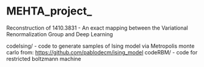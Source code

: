 # MEHTA_project_

Reconstruction of 1410.3831 - An exact mapping between the Variational Renormalization Group and Deep Learning

codeIsing/ - code to generate samples of Ising model via Metropolis monte carlo
             from: https://github.com/pablodecm/ising_model
codeRBM/   - code for restricted boltzmann machine 
